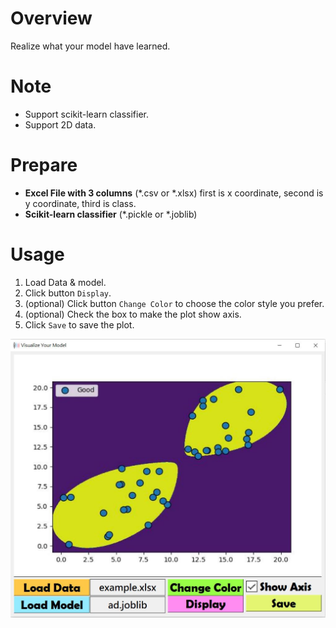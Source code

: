 # Overview
Realize what your model have learned.

# Note
- Support scikit-learn classifier.
- Support 2D data.

# Prepare 
- __Excel File with 3 columns__ (*.csv or *.xlsx)
  first is x coordinate, second is y coordinate, third is class. 
- __Scikit-learn classifier__ (*.pickle or *.joblib)
  
# Usage
1. Load Data & model.
2. Click button `Display`.
3. (optional) Click button `Change Color` to choose the color style you prefer.
4. (optional) Check the box to make the plot show axis.
5. Click `Save` to save the plot.  

![__DEMO__](assets/demo.JPG)

